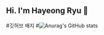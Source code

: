 ## Hi. I'm Hayeong Ryu 👋
#깃허브 배지
#![Anurag's GitHub stats](https://github-readme-stats.vercel.app/api?username=hayeonggg&show_icons=true&theme=radical)

<!--
**Hayeonggg/Hayeonggg** is a ✨ _special_ ✨ repository because its `README.md` (this file) appears on your GitHub profile.

Here are some ideas to get you started:

- 🔭 I’m currently working on ...
- 🌱 I’m currently learning ...
- 👯 I’m looking to collaborate on ...
- 🤔 I’m looking for help with ...
- 💬 Ask me about ...
- 📫 How to reach me: ...
- 😄 Pronouns: ...
- ⚡ Fun fact: ...
-->
